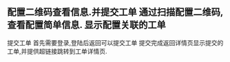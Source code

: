 配置二维码查看信息.并提交工单
通过扫描配置二维码,查看配置简单信息.
显示配置关联的工单
----
提交工单
首先需要登录,登陆后返回可以提交工单
提交完成返回详情页显示提交的工单,并提供超链接跳转到工单详情页.